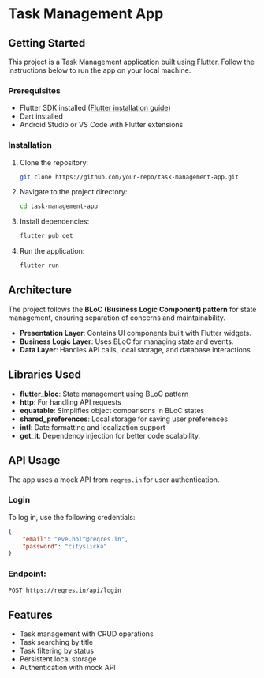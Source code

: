 # Task Management App

## Getting Started
This project is a Task Management application built using Flutter. Follow the instructions below to run the app on your local machine.

### Prerequisites
- Flutter SDK installed ([Flutter installation guide](https://flutter.dev/docs/get-started/install))
- Dart installed
- Android Studio or VS Code with Flutter extensions

### Installation
1. Clone the repository:
   ```sh
   git clone https://github.com/your-repo/task-management-app.git
   ```
2. Navigate to the project directory:
   ```sh
   cd task-management-app
   ```
3. Install dependencies:
   ```sh
   flutter pub get
   ```
4. Run the application:
   ```sh
   flutter run
   ```

## Architecture
The project follows the **BLoC (Business Logic Component) pattern** for state management, ensuring separation of concerns and maintainability.

- **Presentation Layer**: Contains UI components built with Flutter widgets.
- **Business Logic Layer**: Uses BLoC for managing state and events.
- **Data Layer**: Handles API calls, local storage, and database interactions.

## Libraries Used
- **flutter_bloc**: State management using BLoC pattern
- **http**: For handling API requests
- **equatable**: Simplifies object comparisons in BLoC states
- **shared_preferences**: Local storage for saving user preferences
- **intl**: Date formatting and localization support
- **get_it**: Dependency injection for better code scalability.

## API Usage
The app uses a mock API from `reqres.in` for user authentication.

### Login
To log in, use the following credentials:
```json
{
    "email": "eve.holt@reqres.in",
    "password": "cityslicka"
}
```
### Endpoint:
```sh
POST https://reqres.in/api/login
```

## Features
- Task management with CRUD operations
- Task searching by title
- Task filtering by status
- Persistent local storage
- Authentication with mock API


